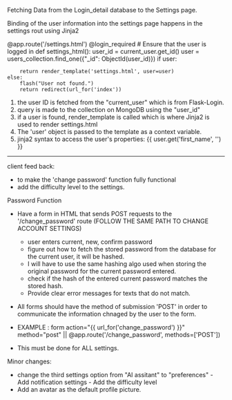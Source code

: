Fetching Data from the Login_detail database to the Settings page.

Binding of the user information into the settings page happens in the settings rout using Jinja2

@app.route('/settings.html')
@login_required # Ensure that the user is logged in
def settings_html():
user_id = current_user.get_id()
user = users_collection.find_one({"\_id": ObjectId(user_id)})
if user:

        return render_template('settings.html', user=user)
    else:
        flash("User not found.")
        return redirect(url_for('index'))

1. the user ID is fetched from the "current_user" which is from Flask-Login.
2. query is made to the collection on MongoDB using the "user_id"
3. if a user is found, render_template is called which is where Jinja2 is used to render settings.html
4. The 'user' object is passed to the template as a context variable.
5. jinja2 syntax to access the user's properties: {{ user.get('first_name', '') }}

---

client feed back:

- to make the 'change password' function fully functional
- add the difficulty level to the settings.

Password Function

- Have a form in HTML that sends POST requests to the '/change_password' route (FOLLOW THE SAME PATH TO CHANGE ACCOUNT SETTINGS)

  - user enters current, new, confirm password
  - figure out how to fetch the stored password from the database for the current user, it will be hashed.
  - I will have to use the same hashing algo used when storing the original password for the current password entered.
  - check if the hash of the entered current password matches the stored hash.
  - Provide clear error messages for texts that do not match.

- All forms should have the method of submission 'POST' in order to communicate the information chnaged by the user to the form.
- EXAMPLE : form action="{{ url_for('change_password') }}" method="post" || @app.route('/change_password', methods=['POST'])
- This must be done for ALL settings.

Minor changes:

- change the third settings option from "AI assitant" to "preferences" - Add notification settings - Add the difficulty level
- Add an avatar as the default profile picture.
